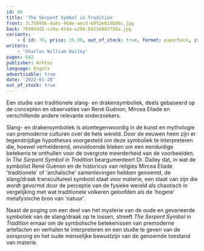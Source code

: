 ```yaml
---
id: 66
title: 'The Serpent Symbol in Tradition'
front: 3c75099b-4abc-46de-aecd-69f2e01db86c.jpg
back: 7690d4d2-cc8a-414a-a294-6423e982758a.jpg
variants:
    - { id: 70, price: 35.99, out_of_stock: true, format: paperback, isbn: 978-1-914208-68-3 }
writers:
    - 'Charles William Dailey'
pages: 642
publisher: Arktos
language: Engels
advertisable: true
date: '2022-01-20'
out_of_stock: true
---
```


Een studie van traditionele slang- en drakensymboliek, deels gebaseerd op de concepten en observaties van René Guénon, Mircea Eliade en verschillende andere relevante onderzoekers.

Slang- en drakensymboliek is alomtegenwoordig in de kunst en mythologie van premoderne culturen over de hele wereld. Door de eeuwen heen zijn er tegenstrijdige hypotheses voorgesteld om deze symboliek te interpreteren die, hoewel verhelderend, onvoldoende bleken om een eenduidige betekenis te onthullen voor de overgrote meerderheid van de voorbeelden. In *The Serpent Symbol in Tradition* beargumenteert Dr. Dailey dat, in wat de symbolist René Guénon en de historicus van religies Mircea Eliade 'traditionele' of 'archaïsche' samenlevingen hebben genoemd, de slang/draak transcultureel symbool staat voor materie, een staat van zijn die wordt gevormd door de perceptie van de fysieke wereld als chaotisch in vergelijking met wat traditionele volkeren geloofden als de 'hogere' metafysische bron van 'natuur'.

Naast de poging om een deel van het mysterie van de oude en gevarieerde symboliek van de slang/draak op te lossen, streeft *The Serpent Symbol in Tradition* ernaar om de symbolische betekenissen van premoderne artefacten en verhalen te interpreteren en een studie te geven van de oorsprong en het oude menselijke bewustzijn van de genoemde toestand van materie.
